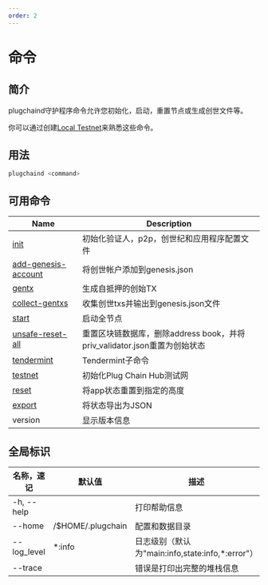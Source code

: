 ```yaml
---
order: 2
---
```


# 命令

## 简介

plugchaind守护程序命令允许您初始化，启动，重置节点或生成创世文件等。

你可以通过创建[Local Testnet](local-testnet.md)来熟悉这些命令。

## 用法

```bash
plugchaind <command>
```

## 可用命令

| Name                                                             | Description                                                               |
| ---------------------------------------------------------------- | ------------------------------------------------------------------------- |
| [init](local-testnet.md#plugchaind-init)                               | 初始化验证人，p2p，创世纪和应用程序配置文件                               |
| [add-genesis-account](local-testnet.md#plugchaind-add-genesis-account) | 将创世帐户添加到genesis.json                                              |
| [gentx](local-testnet.md#plugchaind-gentx)                             | 生成自抵押的创始TX                                                        |
| [collect-gentxs](local-testnet.md#plugchaind-collect-gentxs)           | 收集创世txs并输出到genesis.json文件                                       |
| [start](local-testnet.md#plugchaind-start)                             | 启动全节点                                                                |
| [unsafe-reset-all](local-testnet.md#plugchaind-unsafe-reset-all)       | 重置区块链数据库，删除address book，并将priv_validator.json重置为创始状态 |
| [tendermint](local-testnet.md#plugchaind-tendermint)                   | Tendermint子命令                                                          |
| [testnet](local-testnet.md#build-and-init)                       | 初始化Plug Chain Hub测试网                                                       |
| [reset](local-testnet.md#plugchaind-reset)                             | 将app状态重置到指定的高度                                                 |
| [export](export.md)                                              | 将状态导出为JSON                                                          |
| version                                                          | 显示版本信息                                                              |

## 全局标识

| 名称，速记  | 默认值       | 描述                                             | 必须 | 类型   |
| ----------- | ------------ | ------------------------------------------------ | ---- | ------ |
| -h, --help  |              | 打印帮助信息                                     |      |        |
| --home      | /$HOME/.plugchain| 配置和数据目录                                   |      | String |
| --log_level | \*:info      | 日志级别（默认为"main:info,state:info,*:error"） |      | String |
| --trace     |              | 错误是打印出完整的堆栈信息                       |      |        |

